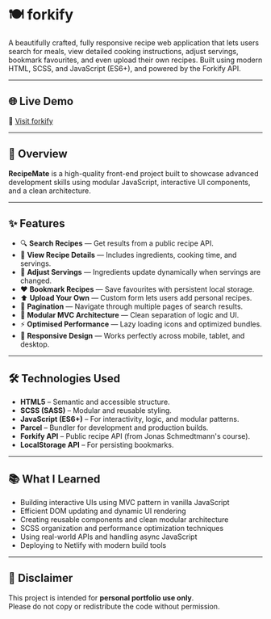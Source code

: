# 🍽️ forkify

A beautifully crafted, fully responsive recipe web application that lets users search for meals, view detailed cooking instructions, adjust servings, bookmark favourites, and even upload their own recipes. Built using modern HTML, SCSS, and JavaScript (ES6+), and powered by the Forkify API.

---

## 🌐 Live Demo  
🔗 [Visit forkify](#https://forkify-bazaib.netlify.app/)

---

## 📸 Overview

**RecipeMate** is a high-quality front-end project built to showcase advanced development skills using modular JavaScript, interactive UI components, and a clean architecture.

---

## ✨ Features

- 🔍 **Search Recipes** — Get results from a public recipe API.
- 📖 **View Recipe Details** — Includes ingredients, cooking time, and servings.
- 🔁 **Adjust Servings** — Ingredients update dynamically when servings are changed.
- ❤️ **Bookmark Recipes** — Save favourites with persistent local storage.
- ⬆️ **Upload Your Own** — Custom form lets users add personal recipes.
- 📄 **Pagination** — Navigate through multiple pages of search results.
- 🎯 **Modular MVC Architecture** — Clean separation of logic and UI.
- ⚡ **Optimised Performance** — Lazy loading icons and optimized bundles.
- 📱 **Responsive Design** — Works perfectly across mobile, tablet, and desktop.

---

## 🛠️ Technologies Used

- **HTML5** – Semantic and accessible structure.
- **SCSS (SASS)** – Modular and reusable styling.
- **JavaScript (ES6+)** – For interactivity, logic, and modular patterns.
- **Parcel** – Bundler for development and production builds.
- **Forkify API** – Public recipe API (from Jonas Schmedtmann's course).
- **LocalStorage API** – For persisting bookmarks.

---

## 📚 What I Learned

- Building interactive UIs using MVC pattern in vanilla JavaScript
- Efficient DOM updating and dynamic UI rendering
- Creating reusable components and clean modular architecture
- SCSS organization and performance optimization techniques
- Using real-world APIs and handling async JavaScript
- Deploying to Netlify with modern build tools

---

## 📄 Disclaimer

This project is intended for **personal portfolio use only**.  
Please do not copy or redistribute the code without permission.
